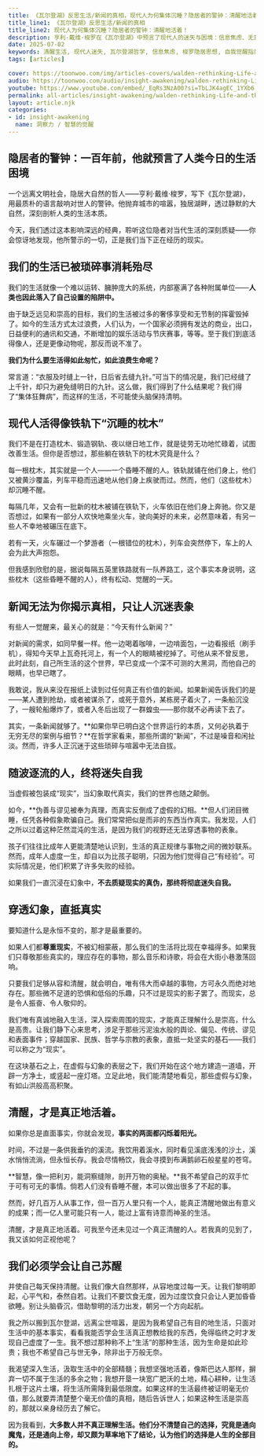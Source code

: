 ```yaml
---
title: 《瓦尔登湖》反思生活/新闻的真相，现代人为何集体沉睡？隐居者的警钟：清醒地活着！
title_line1: 《瓦尔登湖》反思生活/新闻的真相
title_line2: 现代人为何集体沉睡？隐居者的警钟：清醒地活着！
description: 亨利·戴维·梭罗在《瓦尔登湖》中预言了现代人的迷失与困境：信息焦虑、无意义的忙碌、沉迷幻象的生活方式。本文深度剖析梭罗的隐居哲学，反思新闻真相、现代社会的陷阱，以及我们如何重新学习“清醒地活着”，找回生活的本质。
date: 2025-07-02
keywords: 清醒生活, 现代人迷失, 瓦尔登湖哲学, 信息焦虑, 梭罗隐居思想, 自我觉醒指南
tags: [articles]

cover: https://toonwoo.com/img/articles-covers/walden-rethinking-Life-and-the-News-Living-with-Wakeful-Clarity.jpg
audio: https://toonwoo.com/audio/insight-awakening/walden-rethinking-Life-and-the-News-Living-with-Wakeful-Clarity.MP3
youtube: https://www.youtube.com/embed/_EqRs3NzA00?si=TbLJK4agEC_1YXb6
permalink: all-articles/insight-awakening/walden-rethinking-Life-and-the-News-Living-with-Wakeful-Clarity.html
layout: article.njk
categories:
- id: insight-awakening
  name: 洞察力 / 智慧的觉醒
---
```






## 隐居者的警钟：一百年前，他就预言了人类今日的生活困境

一个远离文明社会，隐居大自然的哲人——亨利·戴维·梭罗，写下《瓦尔登湖》，用最质朴的语言敲响对世人的警钟。他抛弃城市的喧嚣，独居湖畔，透过静默的大自然，深刻剖析人类的生活本质。

今天，我们透过这本影响深远的经典，聆听这位隐者对当代生活的深刻质疑——你会惊讶地发现，他所警示的一切，正是我们当下正在经历的现实。 



## 我们的生活已被琐碎事消耗殆尽

我们的生活就像一个难以运转、臃肿庞大的系统，内部塞满了各种附属单位——**人类也因此落入了自己设置的陷阱中。**

由于缺乏远见和崇高的目标，我们的生活被过多的奢侈享受和无节制的挥霍毁掉了。如今的生活方式太过浪费，人们认为，一个国家必须拥有发达的商业，出口，日益便利的通讯和交通，不断增加的娱乐活动与节庆赛事，等等。至于我们到底活得像人，还是更像动物呢，那反而说不准了。

**我们为什么要生活得如此匆忙，如此浪费生命呢？**

常言道：“衣服及时缝上一针，日后省去缝九针。”可当下的情况是，我们已经缝了上千针，却只为避免缝明日的九针。这么做，我们得到了什么结果呢？我们得了“集体狂舞病”，而这样的生活，不可能使头脑保持清明。



## 现代人活得像铁轨下“沉睡的枕木”

我们不是在打造枕木、锻造钢轨、夜以继日地工作，就是徒劳无功地忙碌着，试图改善生活。但你是否想过，那些躺在铁轨下的枕木究竟是什么？

每一根枕木，其实就是一个人——一个昏睡不醒的人。铁轨就铺在他们身上，他们又被黄沙覆盖，列车平稳而迅速地从他们身上疾驶而过。然而，他们（这些枕木）却沉睡不醒。

每隔几年，又会有一批新的枕木被铺在铁轨下，火车依旧在他们身上奔驰。你又是否想过，如果有一部分人欢快地乘坐火车，驶向美好的未来，必然意味着，有另一些人不幸地被碾压在底下。

若有一天，火车碾过一个梦游者（一根错位的枕木），列车会突然停下，车上的人会为此大声抱怨。

但我感到欣慰的是，据说每隔五英里铁路就有一队养路工，这个事实本身说明，这些枕木（这些昏睡不醒的人），终有松动、觉醒的一天。



## 新闻无法为你揭示真相，只让人沉迷表象

有些人一觉醒来，最关心的就是：“今天有什么新闻？”

对新闻的需求，如同早餐一样。他一边喝着咖啡，一边啃面包，一边看报纸（刷手机），得知今天早上瓦奇托河上，有一个人的眼睛被挖掉了。可他从来不曾反思，此时此刻，自己所生活的这个世界，早已变成一个深不可测的大黑洞，而他自己的眼睛，也早已瞎了。

我敢说，我从来没在报纸上读到过任何真正有价值的新闻。如果新闻告诉我们的是——某人遭到抢劫，或者被谋杀了，或死于意外，某栋房子着火了，一条船沉没了，一艘轮船爆炸了，或者入冬后出现了一群蝗虫——那你就不必再读下去了。

其实，一条新闻就够了。**如果你早已明白这个世界运行的本质，又何必执着于无穷无尽的案例与细节？**在哲学家看来，那些所谓的“新闻”，不过是噪音和闲扯淡。然而，许多人正沉迷于这些琐碎与喧嚣中无法自拔。



## 随波逐流的人，终将迷失自我

当虚假被包装成“现实”，当幻象取代真实，我们的世界也随之颠倒。

如今，**伪善与谬见被奉为真理，而真实反倒成了虚假的幻相。**但人们闭目微睡，任凭各种假象欺骗自己。我们常常把似是而非的东西当作真实。我发现，人们之所以过着这种茫然混沌的生活，是因为我们的视野还无法穿透事物的表象。

孩子们往往比成年人更能清楚地认识到，生活的真正规律与事物之间的微妙联系。然而，成年人虚度一生，却自以为比孩子聪明，只因为他们觉得自己“有经验”。可实际情况是，他们积累了许多失败的经验。

如果我们一直沉浸在幻象中，**不去质疑现实的真伪，那终将彻底迷失自我。**



## 穿透幻象，直抵真实

要知道什么是永恒不变的，那才是最重要的。

如果人们都**尊重现实**，不被幻相蒙蔽，那么我们的生活将比现在幸福得多。如果我们只尊敬那些真实的，理应存在的事物，那么音乐和诗歌，将会在大街小巷激荡回响。

只要我们足够从容和清醒，就会明白，唯有伟大而卓越的事物，方可永久而绝对地存在。那些微不足道的恐惧和低俗的乐趣，只不过是现实的影子罢了。而现实，总是令人振奋、令人敬仰的。

我们唯有真诚地融入生活，深入探索周围的现实，才能真正理解什么是崇高，什么是高贵。让我们静下心来思考，涉足于那些污泥浊水般的舆论、偏见、传统、谬见和表面事件；穿越国家、民族、哲学与宗教的表象，直抵一处坚实的基石——我们可以称之为“现实”。

在这块基石之上，在虚假与幻象的表层之下，我们开始在这个地方建造一道墙，开辟一方净土，或竖起一座灯塔。立足此地，我们能清楚地看见，那些虚假与幻象，有如山洪般高高积聚。



## 清醒，才是真正地活着。

如果你总是直面事实，你就会发现，**事实的两面都闪烁着阳光。**

时间，不过是一条供我垂钓的溪流。我饮用着溪水，同时看见溪底浅浅的沙土，溪水悄悄流淌，但永恒长存。我会尽情畅饮，我会寻摸到布满鹅卵石般星星的苍穹。

**智慧，像一把利刃，能洞察缝隙，剖开万物的奥秘。**我不希望自己的双手忙于可有可无的事情。倘若人们没有昏睡不醒，本可以做出很多了不起的事。

然而，好几百万人从事工作，但一百万人里只有一个人，能真正清醒地做出有意义的成果；而一亿人里可能只有一人，能过上富有诗意而神圣的生活。

清醒，才是真正地活着。可我至今还未见过一个真正清醒的人。若我真的见到了，我又该如何正视他呢？



## 我们必须学会让自己苏醒

并使自己每天保持清醒。让我们像大自然那样，从容地度过每一天。让我们黎明即起，心平气和，泰然自若。让我们不要饮食无度，因为过度饮食只会让人更加昏昏欲睡。别让头脑昏沉，借助黎明的活力出发，朝另一个方向起航。

我之所以搬到瓦尔登湖，远离尘世喧嚣，是因为我希望自己有目的地生活，只面对生活中的基本事实，看看我能否学会生活真正想教给我的东西，免得临终之时才发现自己虚度了一生。我不想过那种称不上“生活”的那种生活，因为生命是如此珍贵；我也不希望自己与世无争，除非出于万般无奈。

我渴望深入生活，汲取生活中的全部精髓；我想坚强地活着，像斯巴达人那样，摒弃一切不属于生活的多余之物；我想开垦一块宽广肥沃的土地，精心耕种，让生活扎根于这片土壤，将生活所需降到最低限度。如果这样的生活最终被证明毫无价值，那么就要弄清楚整个毫无价值的真相，随后告诉世人；如果这种生活是崇高的，那就以亲身经历去了解它。

因为我看到，**大多数人并不真正理解生活。他们分不清楚自己的选择，究竟是通向魔鬼，还是通向上帝，却又颇为草率地下了结论，认为他们的选择是人生的全部目的。**